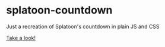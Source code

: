 # splatoon-countdown
Just a recreation of Splatoon's countdown in plain JS and CSS

[Take a look!](https://charliesbox.github.io/splatoon-countdown)
